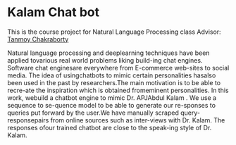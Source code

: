 # Kalam Chat bot

This is the course project for Natural Language Processing class
Advisor: [Tanmoy Chakraborty](#general-info)

Natural   language   processing   and   deeplearning  techniques have  been applied  tovarious real world problems liking build-ing  chat  engines.   Software  chat  enginesare  everywhere  from  E-commerce  web-sites  to  social  media.   The  idea  of  usingchatbots to mimic certain personalities hasalso been used in the past by researchers.The main motivation is to be able to recre-ate the inspiration which is obtained fromeminent  personalities.   In  this  work,  webuild a chatbot engine to mimic Dr.  APJAbdul Kalam .  We use a sequence to se-quence model to be able to generate our re-sponses to queries put forward by the user.We have manually scraped query-responsepairs  from  online  sources  such  as  inter-views with Dr.  Kalam.  The responses ofour trained chatbot are close to the speak-ing style of Dr.  Kalam. 
